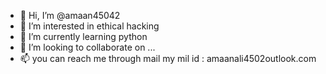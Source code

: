 - 👋 Hi, I’m @amaan45042
- 👀 I’m interested in ethical hacking
- 🌱 I’m currently learning python
- 💞️ I’m looking to collaborate on ...
- 📫 you can reach me through mail my mil id : amaanali4502outlook.com

<!---
amaan45042/amaan45042 is a ✨ special ✨ repository because its `README.md` (this file) appears on your GitHub profile.
You can click the Preview link to take a look at your changes.
--->
